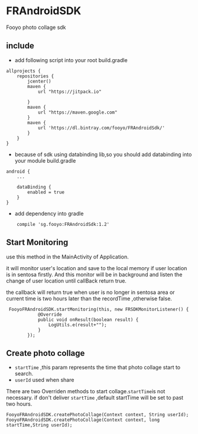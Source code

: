 # FRAndroidSDK
Fooyo photo collage sdk

## include
 - add following script into your root build.gradle
 ```
 allprojects {
     repositories {
         jcenter()
         maven {
             url "https://jitpack.io"
 
         }
         maven {
             url "https://maven.google.com"
         }
         maven {
             url 'https://dl.bintray.com/fooyo/FRAndroidSdk/'
         }
     }
 }
 ```
 - because of sdk using databinding lib,so you should add databinding into your module build.gradle
 
 ```
 android {
     ...
     
     dataBinding {
         enabled = true
     }
 }
 ```
 - add dependency into gradle
 ```
     compile 'sg.fooyo:FRAndroidSdk:1.2'
```
## Start Monitoring
use this method  in the  MainActivity of Application.

it will monitor user's location and save to the local memory if user location is in sentosa firstly.
And this monitor will be in background and listen the change of user location until callBack return true.

the callback will return true when user is no longer in sentosa area or current time is two hours later than the recordTime ,otherwise false.
```
 FooyoFRAndroidSDK.startMonitoring(this, new FRSDKMonitorListener() {
            @Override
            public void onResult(boolean result) {
                LogUtils.e(result+"");
            }
        });
 ```

## Create photo collage

- `startTime` ,this param represents the time that photo collage start to search.
- `userId` used when share

There are two Overriden methods to start collage.`startTime`is not necessary. if don't deliver `startTime`
,default startTime will be set to past two hours.
```
FooyoFRAndroidSDK.createPhotoCollage(Context context, String userId);
FooyoFRAndroidSDK.createPhotoCollage(Context context, long startTime,String userId);
```
